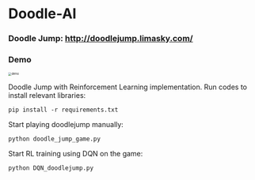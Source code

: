 # Doodle-AI

### Doodle Jump: http://doodlejump.limasky.com/

### Demo

<img src="assets/demo.gif" alt="demo" style="zoom: 40%;" />

Doodle Jump with Reinforcement Learning implementation. Run codes to install relevant libraries:

```
pip install -r requirements.txt
```

Start playing doodlejump manually:

```
python doodle_jump_game.py
```

Start RL training using DQN on the game:

```
python DQN_doodlejump.py
```


